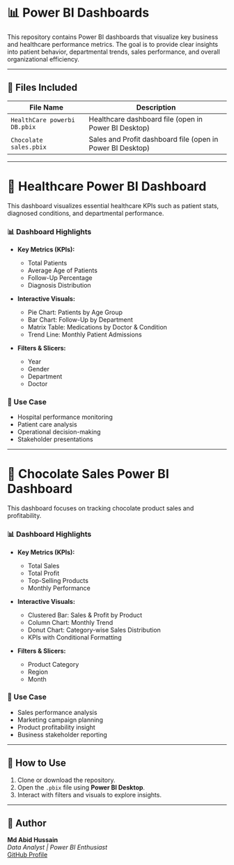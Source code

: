 # 📊 Power BI Dashboards

This repository contains Power BI dashboards that visualize key business and healthcare performance metrics. The goal is to provide clear insights into patient behavior, departmental trends, sales performance, and overall organizational efficiency.

---

## 📁 Files Included

| File Name                     | Description                                                  |
|------------------------------|--------------------------------------------------------------|
| `HealthCare powerbi DB.pbix` | Healthcare dashboard file (open in Power BI Desktop)         |
| `Chocolate sales.pbix`       | Sales and Profit dashboard file (open in Power BI Desktop)   |

---

# 🏥 Healthcare Power BI Dashboard

This dashboard visualizes essential healthcare KPIs such as patient stats, diagnosed conditions, and departmental performance.

### 📊 Dashboard Highlights

- **Key Metrics (KPIs):**
  - Total Patients
  - Average Age of Patients
  - Follow-Up Percentage
  - Diagnosis Distribution

- **Interactive Visuals:**
  - Pie Chart: Patients by Age Group
  - Bar Chart: Follow-Up by Department
  - Matrix Table: Medications by Doctor & Condition
  - Trend Line: Monthly Patient Admissions

- **Filters & Slicers:**
  - Year
  - Gender
  - Department
  - Doctor

### 🎯 Use Case
- Hospital performance monitoring  
- Patient care analysis  
- Operational decision-making  
- Stakeholder presentations  

---

# 🍫 Chocolate Sales Power BI Dashboard

This dashboard focuses on tracking chocolate product sales and profitability.

### 📊 Dashboard Highlights

- **Key Metrics (KPIs):**
  - Total Sales
  - Total Profit
  - Top-Selling Products
  - Monthly Performance

- **Interactive Visuals:**
  - Clustered Bar: Sales & Profit by Product
  - Column Chart: Monthly Trend
  - Donut Chart: Category-wise Sales Distribution
  - KPIs with Conditional Formatting

- **Filters & Slicers:**
  - Product Category
  - Region
  - Month

### 🎯 Use Case
- Sales performance analysis  
- Marketing campaign planning  
- Product profitability insight  
- Business stakeholder reporting  

---

## 🚀 How to Use

1. Clone or download the repository.
2. Open the `.pbix` file using **Power BI Desktop**.
3. Interact with filters and visuals to explore insights.

---

## 👤 Author

**Md Abid Hussain**  
*Data Analyst | Power BI Enthusiast*  
[GitHub Profile](https://github.com/Abid-Hussain16)
